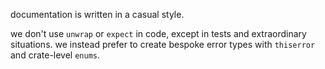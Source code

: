 documentation is written in a casual style.

we don't use `unwrap` or `expect` in code, except in tests and extraordinary situations.
we instead prefer to create bespoke error types with `thiserror` and crate-level `enums`.
